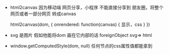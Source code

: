 - html2canvas 因为移动端
  网页分享，小程序 不能直接分享到
  朋友圈，将整个网页或者一部分网页
  转成canvas

  html2canvas(dom, {
    onrendered: function(canvas) {
      显示，css
    }
  })

- svg 是图片
  假如他能将dom 画在它内部的话 
  foreignObject svg=> html

- window.getComputedStyle(dom, null)
  任何节点的css属性值都能拿到